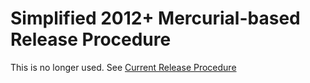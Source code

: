 # Simplified 2012+ Mercurial-based Release Procedure

This is no longer used. See [Current Release Procedure](SimplifiedReleaseProcedure)



